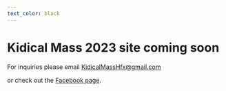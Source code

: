 ```yaml
---
text_color: black
---
```


# Kidical Mass 2023 site coming soon

For inquiries please email [KidicalMassHfx@gmail.com](mailto:KidicalMassHfx@gmail.com)

or check out the [Facebook page](https://www.facebook.com/profile.php?id=100089191422241).
